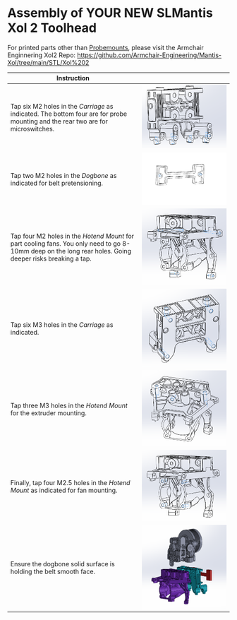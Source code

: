 # Assembly of YOUR NEW SLMantis Xol 2 Toolhead

For printed parts other than [Probemounts](https://github.com/AlpineWhite/Mantis-Xol2_SLM_Boogaloo/tree/main/STL/XOL2%20SLiM%20V1.1%20%2B%20Probes/Probemounts), please visit the Armchair Enginnering Xol2 Repo: https://github.com/Armchair-Engineering/Mantis-Xol/tree/main/STL/Xol%202

| Instruction |   |
| ------------ | ------------ |
| Tap six M2 holes in the *Carriage* as indicated. The bottom four are for probe mounting and the rear two are for microswitches.  | ![Carriage M2 Holes](/Images/Assembly/carriage_tap6x_m2.PNG "Carriage M2 Tapped Holes")  |
| Tap two M2 holes in the *Dogbone* as indicated for belt pretensioning.  |  ![Dogbone M2 Holes](/Images/Assembly/tap_to_M2_dogbone.PNG "Belt Tensioning M2 Tapped Holes")  |
| Tap four M2 holes in the *Hotend Mount* for part cooling fans. You only need to go 8-10mm deep on the long rear holes. Going deeper risks breaking a tap. |  ![Hotend Fan M2](/Images/Assembly/holder_tap_4x_m2.PNG "Cooling Fan Tapped Holes")  |
| Tap six M3 holes in the *Carriage* as indicated.  |  ![Carriage M3 Holes](/Images/Assembly/carriage_tap6x_m3.PNG "Carriage M3 Tapped Holes") |
| Tap three M3 holes in the *Hotend Mount* for the extruder mounting. |  ![Hotend Extruder Tapping](/Images/Assembly/holder_tap_3x_m3.PNG "Extruder M3 Threads") |
| Finally, tap four M2.5 holes in the *Hotend Mount* as indicated for fan mounting. | ![Hotend Fan Tapping](/Images/Assembly/holder_tap_4x_m2_5.PNG "Hotend Fan Tapped Holes")  |
| Ensure the dogbone solid surface is holding the belt smooth face. | ![Exploded View](/Images/Assembly/component_stackup.PNG "Exploded View")  |
